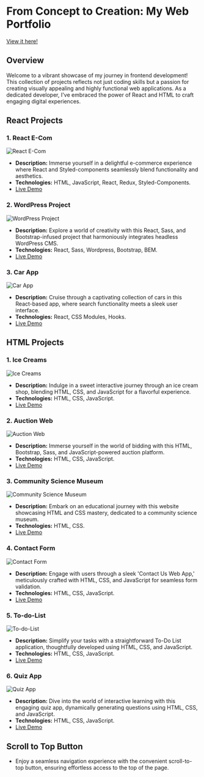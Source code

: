 # From Concept to Creation: My Web Portfolio
[View it here!](https://nenorvalls-website.netlify.app/)
## Overview

Welcome to a vibrant showcase of my journey in frontend development! This collection of projects reflects not just coding skills but a passion for creating visually appealing and highly functional web applications. As a dedicated developer, I've embraced the power of React and HTML to craft engaging digital experiences.

## React Projects

### 1. React E-Com

![React E-Com](https://i.ibb.co/PGhvSLG/react-ecom-shopping-store.png)

- **Description:** Immerse yourself in a delightful e-commerce experience where React and Styled-components seamlessly blend functionality and aesthetics.
- **Technologies:** HTML, JavaScript, React, Redux, Styled-Components.
- [Live Demo](https://react-ecom-shopping-store.netlify.app/)

### 2. WordPress Project

![WordPress Project](https://i.ibb.co/WGK3SkW/bits-and-bots.png)

- **Description:** Explore a world of creativity with this React, Sass, and Bootstrap-infused project that harmoniously integrates headless WordPress CMS.
- **Technologies:** React, Sass, Wordpress, Bootstrap, BEM.
- [Live Demo](https://bits-and-bots.netlify.app/)

### 3. Car App

![Car App](https://i.ibb.co/dtRkxNt/Picture5.png)

- **Description:** Cruise through a captivating collection of cars in this React-based app, where search functionality meets a sleek user interface.
- **Technologies:** React, CSS Modules, Hooks.
- [Live Demo](https://car-hook-app.netlify.app/)

## HTML Projects

### 1. Ice Creams

![Ice Creams](https://i.ibb.co/pKhLq2K/ice-creams.jpg)

- **Description:** Indulge in a sweet interactive journey through an ice cream shop, blending HTML, CSS, and JavaScript for a flavorful experience.
- **Technologies:** HTML, CSS, JavaScript.
- [Live Demo](https://ice-creams-shop.netlify.app/)

### 2. Auction Web

![Auction Web](https://i.ibb.co/QXCfdZ7/neno-sp2auctions.png)

- **Description:** Immerse yourself in the world of bidding with this HTML, Bootstrap, Sass, and JavaScript-powered auction platform.
- **Technologies:** HTML, CSS, JavaScript.
- [Live Demo](https://neno-sp2auctions.netlify.app/)

### 3. Community Science Museum

![Community Science Museum](https://i.ibb.co/ZLKDmkk/csm-screenshot.jpg)

- **Description:** Embark on an educational journey with this website showcasing HTML and CSS mastery, dedicated to a community science museum.
- **Technologies:** HTML, CSS.
- [Live Demo](https://nenorvalls-community-science-museum.netlify.app/)

### 4. Contact Form

![Contact Form](https://i.ibb.co/bdh4vK7/contact-form-cover.jpg)

- **Description:** Engage with users through a sleek 'Contact Us Web App,' meticulously crafted with HTML, CSS, and JavaScript for seamless form validation.
- **Technologies:** HTML, CSS, JavaScript.
- [Live Demo](https://simple-contact-form-responsive.netlify.app/)

### 5. To-do-List

![To-do-List](https://i.ibb.co/2v8LfDJ/Todo-List-Cover.jpg)

- **Description:** Simplify your tasks with a straightforward To-Do List application, thoughtfully developed using HTML, CSS, and JavaScript.
- **Technologies:** HTML, CSS, JavaScript.
- [Live Demo](https://nenorvalls-to-do-list.netlify.app/)

### 6. Quiz App

![Quiz App](https://i.ibb.co/N7pnsF5/Quiz-App-Cover.jpg)

- **Description:** Dive into the world of interactive learning with this engaging quiz app, dynamically generating questions using HTML, CSS, and JavaScript.
- **Technologies:** HTML, CSS, JavaScript.
- [Live Demo](https://nenorvalls-quiz-app.netlify.app/)

## Scroll to Top Button

- Enjoy a seamless navigation experience with the convenient scroll-to-top button, ensuring effortless access to the top of the page.
